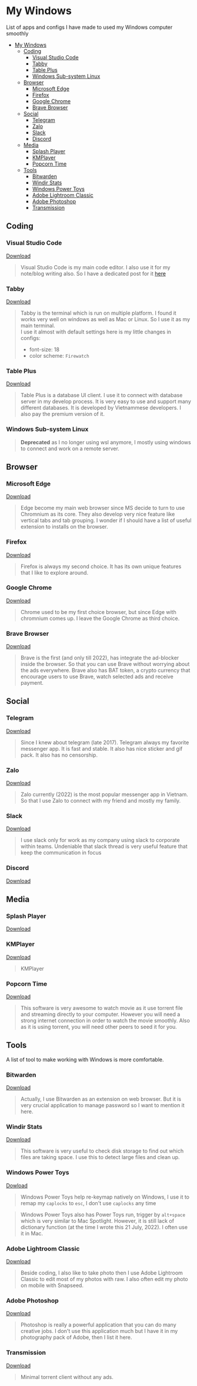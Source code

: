 # My Windows 
List of apps and configs I have made to used my Windows computer smoothly

- [My Windows](#my-windows)
  - [Coding](#coding)
    - [Visual Studio Code](#visual-studio-code)
    - [Tabby](#tabby)
    - [Table Plus](#table-plus)
    - [Windows Sub-system Linux](#windows-sub-system-linux)
  - [Browser](#browser)
    - [Microsoft Edge](#microsoft-edge)
    - [Firefox](#firefox)
    - [Google Chrome](#google-chrome)
    - [Brave Browser](#brave-browser)
  - [Social](#social)
    - [Telegram](#telegram)
    - [Zalo](#zalo)
    - [Slack](#slack)
    - [Discord](#discord)
  - [Media](#media)
    - [Splash Player](#splash-player)
    - [KMPlayer](#kmplayer)
    - [Popcorn Time](#popcorn-time)
  - [Tools](#tools)
    - [Bitwarden](#bitwarden)
    - [Windir Stats](#windir-stats)
    - [Windows Power Toys](#windows-power-toys)
    - [Adobe Lightroom Classic](#adobe-lightroom-classic)
    - [Adobe Photoshop](#adobe-photoshop)
    - [Transmission](#transmission)

## Coding

### Visual Studio Code
[Download]()  
> Visual Studio Code is my main code editor. I also use it for my note/blog writing also.
So I have a dedicated post for it [here]()

### Tabby
[Download](https://github.com/Eugeny/tabby)   
> Tabby is the terminal which is run on multiple platform. I found it works very well on windows as well as Mac or Linux.
So I use it as my main terminal.  
I use it almost with default settings here is my little changes in configs:   
> - font-size: 18  
> - color scheme: `Firewatch`

### Table Plus
[Download](https://tableplus.com/)  
> Table Plus is a database UI client. I use it to connect with database server in my develop process.
It is very easy to use and support many different databases.
It is developed by Vietnammese developers.
I also pay the premium version of it.

### Windows Sub-system Linux
> **Deprecated** as I no longer using wsl anymore, I mostly using windows to connect and work on a remote server.

## Browser

### Microsoft Edge
[Download](https://www.microsoft.com/en-us/edge)  
> Edge become my main web browser since MS decide to turn to use Chromnium as its core.
They also develop very nice feature like vertical tabs and tab grouping.
I wonder if I should have a list of useful extension to installs on the browser.

### Firefox
[Download](https://www.mozilla.org/en-US/firefox/)
> Firefox is always my second choice. It has its own unique features that I like to explore around.

### Google Chrome
[Download](https://www.google.com/intl/vi_vn/chrome/)
> Chrome used to be my first choice browser, but since Edge with chromnium comes up. I leave the Google Chrome as third choice.

### Brave Browser
[Download](https://brave.com/)
> Brave is the first (and only till 2022), has integrate the ad-blocker inside the browser.
> So that you can use Brave without worrying about the ads everywhere.
> Brave also has BAT token, a crypto currency that encourage users to use Brave, watch selected ads and receive payment.

## Social

### Telegram
[Download](https://telegram.org/)
> Since I knew about telegram (late 2017). Telegram always my favorite messenger app.
> It is fast and stable. It also has nice sticker and gif pack. It also has no censorship.

### Zalo
[Download](https://zalo.me/pc)
> Zalo currently (2022) is the most popular messenger app in Vietnam.
So that I use Zalo to connect with my friend and mostly my family.

### Slack
[Download](https://slack.com/)
> I use slack only for work as my company using slack to corporate within teams.
> Undeniable that slack thread is very useful feature that keep the communication in focus

### Discord
[Download](https://discord.com/)

## Media

### Splash Player
[Download](https://mirillis.com/download-splash-free-hd-video-player)

### KMPlayer
[Download](https://www.kmplayer.com/home)
> KMPlayer 

### Popcorn Time 
[Download](https://github.com/popcorn-official/popcorn-desktop)
> This software is very awesome to watch movie as it use torrent file and streaming directly to your computer. However you will need a strong internet connection in order to watch the movie smoothly. Also as it is using torrent, you will need other peers to seed it for you. 

## Tools
A list of tool to make working with Windows is more comfortable.

### Bitwarden
[Download](https://bitwarden.com/)  
> Actually, I use Bitwarden as an extension on web browser.
But it is very crucial application to manage password so I want to mention it here.

### Windir Stats
[Download](https://windirstat.net/)
> This software is very useful to check disk storage to find out which files are taking space. I use this to detect large files and clean up.

### Windows Power Toys
[Dowload](https://github.com/microsoft/PowerToys)
> Windows Power Toys help re-keymap natively on Windows, I use it to remap my `caplocks` to `esc`, I don't use `caplocks` any time

>Windows Power Toys also has Power Toys run, trigger by `alt+space` which is very similar to Mac Spotlight. However, it is still lack of dictionary function (at the time I wrote this 21 July, 2022). I often use it in Mac.

### Adobe Lightroom Classic
[Download](https://www.adobe.com/creativecloud/photography.html)
> Beside coding, I also like to take photo then I use Adobe Lightroom Classic to edit most of my photos with raw.
> I also often edit my photo on mobile with Snapseed.

### Adobe Photoshop
[Download](https://www.adobe.com/creativecloud/photography.html)
> Photoshop is really a powerful application that you can do many creative jobs.
> I don't use this application much but I have it in my photography pack of Adobe, then I list it here.

### Transmission
[Download](https://transmissionbt.com/download/)
> Minimal torrent client without any ads. 
